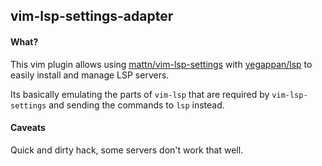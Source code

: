 ## vim-lsp-settings-adapter

#### What?
This vim plugin allows using [mattn/vim-lsp-settings](https://github.com/mattn/vim-lsp-settings) with [yegappan/lsp](https://github.com/yegappan/lsp) to easily install and manage LSP servers.

Its basically emulating the parts of `vim-lsp` that are required by `vim-lsp-settings` and sending the commands to `lsp` instead.

#### Caveats
Quick and dirty hack, some servers don't work that well.
